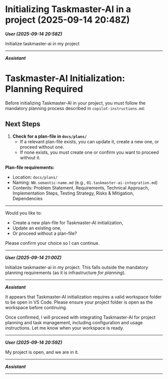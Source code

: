 <!-- Generated by SpecStory -->

# Initializing Taskmaster-AI in a project (2025-09-14 20:48Z)

_**User (2025-09-14 20:58Z)**_

Initialize taskmaster-ai in my project

---

_**Assistant**_

# Taskmaster-AI Initialization: Planning Required

Before initializing Taskmaster-AI in your project, you must follow the mandatory planning process described in `copilot-instructions.md`:

## Next Steps

1. **Check for a plan-file in `docs/plans/`**  
   - If a relevant plan-file exists, you can update it, create a new one, or proceed without one.
   - If none exists, you must create one or confirm you want to proceed without it.

**Plan-file requirements:**  
- Location: `docs/plans/`
- Naming: `NN.semantic-name.md` (e.g., `01.taskmaster-ai-integration.md`)
- Contents: Problem Statement, Requirements, Technical Approach, Implementation Steps, Testing Strategy, Risks & Mitigation, Dependencies

---

Would you like to:
- Create a new plan-file for Taskmaster-AI initialization,
- Update an existing one,
- Or proceed without a plan-file?

Please confirm your choice so I can continue.

---

_**User (2025-09-14 21:00Z)**_

Initialize taskmaster-ai in my project. This falls outside the mandatory planning requirements (as it is infrastructure _for planning_).

---

_**Assistant**_

It appears that Taskmaster-AI initialization requires a valid workspace folder to be open in VS Code. Please ensure your project folder is open as the workspace before continuing.

Once confirmed, I will proceed with integrating Taskmaster-AI for project planning and task management, including configuration and usage instructions. Let me know when your workspace is ready.

---

_**User (2025-09-14 20:59Z)**_

My project is open, and we are in it.

---

_**Assistant**_



---

